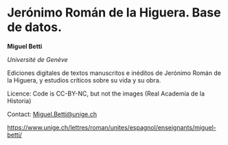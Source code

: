 # Jerónimo Román de la Higuera. Base de datos.

**Miguel Betti**

*Université de Genève*

Ediciones digitales de textos manuscritos e inéditos de Jerónimo Román de la Higuera, y estudios críticos sobre su vida y su obra.

Licence: Code is CC-BY-NC, but not the images (Real Academia de la Historia)


Contact: Miguel.Betti@unige.ch

https://www.unige.ch/lettres/roman/unites/espagnol/enseignants/miguel-betti/
